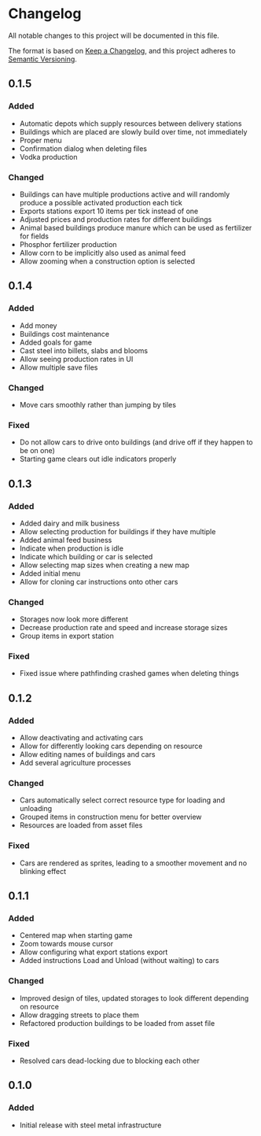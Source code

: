 # Changelog

All notable changes to this project will be documented in this file.

The format is based on [Keep a Changelog](https://keepachangelog.com/en/1.0.0/), and this project adheres to [Semantic Versioning](https://semver.org/spec/v2.0.0.html).

## 0.1.5

### Added

- Automatic depots which supply resources between delivery stations
- Buildings which are placed are slowly build over time, not immediately
- Proper menu
- Confirmation dialog when deleting files
- Vodka production

### Changed

- Buildings can have multiple productions active and will randomly produce a possible activated production each tick
- Exports stations export 10 items per tick instead of one
- Adjusted prices and production rates for different buildings
- Animal based buildings produce manure which can be used as fertilizer for fields
- Phosphor fertilizer production
- Allow corn to be implicitly also used as animal feed
- Allow zooming when a construction option is selected

## 0.1.4

### Added

- Add money
- Buildings cost maintenance
- Added goals for game
- Cast steel into billets, slabs and blooms
- Allow seeing production rates in UI
- Allow multiple save files

### Changed

- Move cars smoothly rather than jumping by tiles

### Fixed

- Do not allow cars to drive onto buildings (and drive off if they happen to be on one)
- Starting game clears out idle indicators properly

## 0.1.3

### Added

- Added dairy and milk business
- Allow selecting production for buildings if they have multiple
- Added animal feed business
- Indicate when production is idle
- Indicate which building or car is selected
- Allow selecting map sizes when creating a new map
- Added initial menu
- Allow for cloning car instructions onto other cars

### Changed

- Storages now look more different
- Decrease production rate and speed and increase storage sizes
- Group items in export station

### Fixed

- Fixed issue where pathfinding crashed games when deleting things

## 0.1.2

### Added

- Allow deactivating and activating cars
- Allow for differently looking cars depending on resource
- Allow editing names of buildings and cars
- Add several agriculture processes

### Changed

- Cars automatically select correct resource type for loading and unloading
- Grouped items in construction menu for better overview
- Resources are loaded from asset files

### Fixed

- Cars are rendered as sprites, leading to a smoother movement and no blinking effect

## 0.1.1

### Added

- Centered map when starting game
- Zoom towards mouse cursor
- Allow configuring what export stations export
- Added instructions Load and Unload (without waiting) to cars

### Changed

- Improved design of tiles, updated storages to look different depending on resource
- Allow dragging streets to place them
- Refactored production buildings to be loaded from asset file

### Fixed

- Resolved cars dead-locking due to blocking each other

## 0.1.0

### Added

- Initial release with steel metal infrastructure
